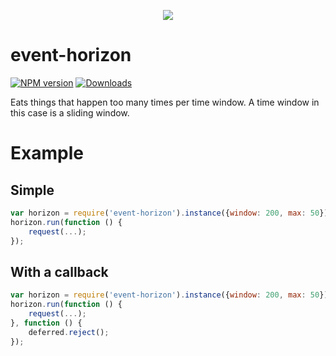 <p align="center"><img src="https://cloud.githubusercontent.com/assets/129737/10388170/a2274fd4-6e35-11e5-924d-fe1188467564.png"></p>


# event-horizon

[npm-url]: https://npmjs.org/package/event-horizon
[downloads-image]: http://img.shields.io/npm/dm/event-horizon.svg
[npm-image]: http://img.shields.io/npm/v/event-horizon.svg
[![NPM version][npm-image]][npm-url] [![Downloads][downloads-image]][npm-url]

Eats things that happen too many times per time window.
A time window in this case is a sliding window.

# Example

## Simple

```javascript
var horizon = require('event-horizon').instance({window: 200, max: 50});
horizon.run(function () {
    request(...);
});
```

## With a callback

```javascript
var horizon = require('event-horizon').instance({window: 200, max: 50});
horizon.run(function () {
    request(...);
}, function () {
    deferred.reject();
});
```
